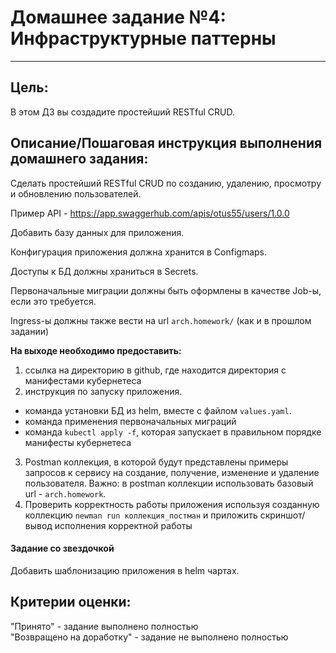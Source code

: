 # Домашнее задание №4: Инфраструктурные паттерны

---

## Цель:

В этом ДЗ вы создадите простейший RESTful CRUD.

## Описание/Пошаговая инструкция выполнения домашнего задания:

Сделать простейший RESTful CRUD по созданию, удалению, просмотру и обновлению пользователей.

Пример API - https://app.swaggerhub.com/apis/otus55/users/1.0.0

Добавить базу данных для приложения.

Конфигурация приложения должна хранится в Configmaps.

Доступы к БД должны храниться в Secrets.

Первоначальные миграции должны быть оформлены в качестве Job-ы, если это требуется.

Ingress-ы должны также вести на url `arch.homework/` (как и в прошлом задании)

**На выходе необходимо предоставить:**

1. ссылка на директорию в github, где находится директория с манифестами кубернетеса
2. инструкция по запуску приложения.

- команда установки БД из helm, вместе с файлом `values.yaml`.
- команда применения первоначальных миграций
- команда `kubectl apply -f`, которая запускает в правильном порядке манифесты кубернетеса

3. Postman коллекция, в которой будут представлены примеры запросов к сервису на создание, получение, изменение и
   удаление пользователя. Важно: в postman коллекции использовать базовый url - `arch.homework`.
4. Проверить корректность работы приложения используя созданную коллекцию `newman run коллекция_постман` и приложить
   скриншот/вывод исполнения корректной работы

#### Задание со звездочкой

Добавить шаблонизацию приложения в helm чартах.

## Критерии оценки:

"Принято" - задание выполнено полностью  
"Возвращено на доработку" - задание не выполнено полностью  